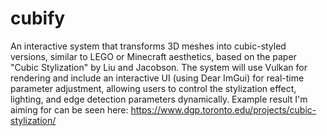 # cubify
An interactive system that transforms 3D meshes into cubic-styled versions, similar to LEGO or Minecraft aesthetics, based on the paper "Cubic Stylization" by Liu and Jacobson. The system will use Vulkan for rendering and include an interactive UI (using Dear ImGui) for real-time parameter adjustment, allowing users to control the stylization effect, lighting, and edge detection parameters dynamically. Example result I'm aiming for can be seen here: https://www.dgp.toronto.edu/projects/cubic-stylization/ 

